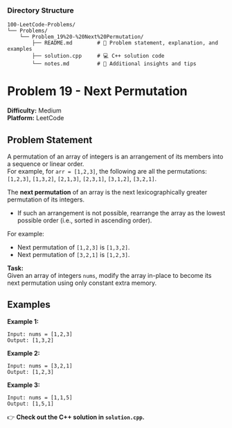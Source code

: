 ### **Directory Structure**

```
100-LeetCode-Problems/
└── Problems/
    └── Problem_19%20-%20Next%20Permutation/
        ├── README.md        # 📄 Problem statement, explanation, and examples
        ├── solution.cpp     # 💻 C++ solution code
        └── notes.md         # 📝 Additional insights and tips
```

# Problem 19 - Next Permutation

**Difficulty:** Medium  
**Platform:** LeetCode

## Problem Statement

A permutation of an array of integers is an arrangement of its members into a sequence or linear order.  
For example, for `arr = [1,2,3]`, the following are all the permutations:  
`[1,2,3]`, `[1,3,2]`, `[2,1,3]`, `[2,3,1]`, `[3,1,2]`, `[3,2,1]`.

The **next permutation** of an array is the next lexicographically greater permutation of its integers.  
- If such an arrangement is not possible, rearrange the array as the lowest possible order (i.e., sorted in ascending order).

For example:  
- Next permutation of `[1,2,3]` is `[1,3,2]`.  
- Next permutation of `[3,2,1]` is `[1,2,3]`.

**Task:**  
Given an array of integers `nums`, modify the array in-place to become its next permutation using only constant extra memory.

## Examples

**Example 1:**  
```
Input: nums = [1,2,3]
Output: [1,3,2]
```

**Example 2:**  
```
Input: nums = [3,2,1]
Output: [1,2,3]
```

**Example 3:**  
```
Input: nums = [1,1,5]
Output: [1,5,1]
```

👉 **Check out the C++ solution in `solution.cpp`.**
